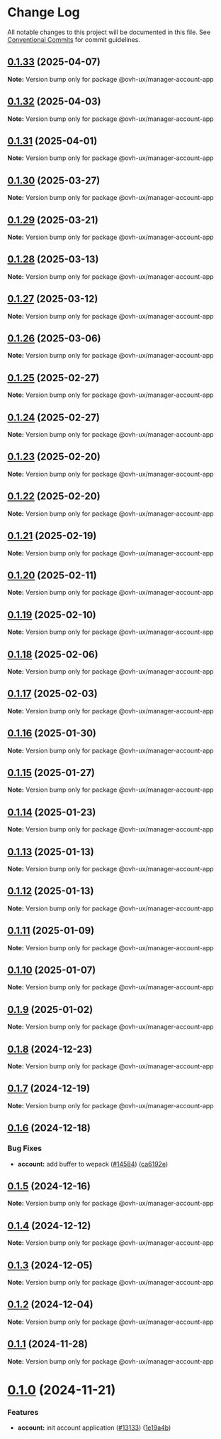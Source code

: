 # Change Log

All notable changes to this project will be documented in this file.
See [Conventional Commits](https://conventionalcommits.org) for commit guidelines.

## [0.1.33](https://github.com/ovh/manager/compare/@ovh-ux/manager-account-app@0.1.32...@ovh-ux/manager-account-app@0.1.33) (2025-04-07)

**Note:** Version bump only for package @ovh-ux/manager-account-app





## [0.1.32](https://github.com/ovh/manager/compare/@ovh-ux/manager-account-app@0.1.31...@ovh-ux/manager-account-app@0.1.32) (2025-04-03)

**Note:** Version bump only for package @ovh-ux/manager-account-app





## [0.1.31](https://github.com/ovh/manager/compare/@ovh-ux/manager-account-app@0.1.30...@ovh-ux/manager-account-app@0.1.31) (2025-04-01)

**Note:** Version bump only for package @ovh-ux/manager-account-app





## [0.1.30](https://github.com/ovh/manager/compare/@ovh-ux/manager-account-app@0.1.29...@ovh-ux/manager-account-app@0.1.30) (2025-03-27)

**Note:** Version bump only for package @ovh-ux/manager-account-app





## [0.1.29](https://github.com/ovh/manager/compare/@ovh-ux/manager-account-app@0.1.28...@ovh-ux/manager-account-app@0.1.29) (2025-03-21)

**Note:** Version bump only for package @ovh-ux/manager-account-app





## [0.1.28](https://github.com/ovh/manager/compare/@ovh-ux/manager-account-app@0.1.27...@ovh-ux/manager-account-app@0.1.28) (2025-03-13)

**Note:** Version bump only for package @ovh-ux/manager-account-app





## [0.1.27](https://github.com/ovh/manager/compare/@ovh-ux/manager-account-app@0.1.26...@ovh-ux/manager-account-app@0.1.27) (2025-03-12)

**Note:** Version bump only for package @ovh-ux/manager-account-app





## [0.1.26](https://github.com/ovh/manager/compare/@ovh-ux/manager-account-app@0.1.25...@ovh-ux/manager-account-app@0.1.26) (2025-03-06)

**Note:** Version bump only for package @ovh-ux/manager-account-app





## [0.1.25](https://github.com/ovh/manager/compare/@ovh-ux/manager-account-app@0.1.24...@ovh-ux/manager-account-app@0.1.25) (2025-02-27)

**Note:** Version bump only for package @ovh-ux/manager-account-app





## [0.1.24](https://github.com/ovh/manager/compare/@ovh-ux/manager-account-app@0.1.23...@ovh-ux/manager-account-app@0.1.24) (2025-02-27)

**Note:** Version bump only for package @ovh-ux/manager-account-app





## [0.1.23](https://github.com/ovh/manager/compare/@ovh-ux/manager-account-app@0.1.22...@ovh-ux/manager-account-app@0.1.23) (2025-02-20)

**Note:** Version bump only for package @ovh-ux/manager-account-app





## [0.1.22](https://github.com/ovh/manager/compare/@ovh-ux/manager-account-app@0.1.21...@ovh-ux/manager-account-app@0.1.22) (2025-02-20)

**Note:** Version bump only for package @ovh-ux/manager-account-app





## [0.1.21](https://github.com/ovh/manager/compare/@ovh-ux/manager-account-app@0.1.20...@ovh-ux/manager-account-app@0.1.21) (2025-02-19)

**Note:** Version bump only for package @ovh-ux/manager-account-app





## [0.1.20](https://github.com/ovh/manager/compare/@ovh-ux/manager-account-app@0.1.19...@ovh-ux/manager-account-app@0.1.20) (2025-02-11)

**Note:** Version bump only for package @ovh-ux/manager-account-app





## [0.1.19](https://github.com/ovh/manager/compare/@ovh-ux/manager-account-app@0.1.18...@ovh-ux/manager-account-app@0.1.19) (2025-02-10)

**Note:** Version bump only for package @ovh-ux/manager-account-app





## [0.1.18](https://github.com/ovh/manager/compare/@ovh-ux/manager-account-app@0.1.17...@ovh-ux/manager-account-app@0.1.18) (2025-02-06)

**Note:** Version bump only for package @ovh-ux/manager-account-app





## [0.1.17](https://github.com/ovh/manager/compare/@ovh-ux/manager-account-app@0.1.16...@ovh-ux/manager-account-app@0.1.17) (2025-02-03)

**Note:** Version bump only for package @ovh-ux/manager-account-app





## [0.1.16](https://github.com/ovh/manager/compare/@ovh-ux/manager-account-app@0.1.15...@ovh-ux/manager-account-app@0.1.16) (2025-01-30)

**Note:** Version bump only for package @ovh-ux/manager-account-app





## [0.1.15](https://github.com/ovh/manager/compare/@ovh-ux/manager-account-app@0.1.14...@ovh-ux/manager-account-app@0.1.15) (2025-01-27)

**Note:** Version bump only for package @ovh-ux/manager-account-app





## [0.1.14](https://github.com/ovh/manager/compare/@ovh-ux/manager-account-app@0.1.13...@ovh-ux/manager-account-app@0.1.14) (2025-01-23)

**Note:** Version bump only for package @ovh-ux/manager-account-app





## [0.1.13](https://github.com/ovh/manager/compare/@ovh-ux/manager-account-app@0.1.12...@ovh-ux/manager-account-app@0.1.13) (2025-01-13)

**Note:** Version bump only for package @ovh-ux/manager-account-app





## [0.1.12](https://github.com/ovh/manager/compare/@ovh-ux/manager-account-app@0.1.11...@ovh-ux/manager-account-app@0.1.12) (2025-01-13)

**Note:** Version bump only for package @ovh-ux/manager-account-app





## [0.1.11](https://github.com/ovh/manager/compare/@ovh-ux/manager-account-app@0.1.10...@ovh-ux/manager-account-app@0.1.11) (2025-01-09)

**Note:** Version bump only for package @ovh-ux/manager-account-app





## [0.1.10](https://github.com/ovh/manager/compare/@ovh-ux/manager-account-app@0.1.9...@ovh-ux/manager-account-app@0.1.10) (2025-01-07)

**Note:** Version bump only for package @ovh-ux/manager-account-app





## [0.1.9](https://github.com/ovh/manager/compare/@ovh-ux/manager-account-app@0.1.8...@ovh-ux/manager-account-app@0.1.9) (2025-01-02)

**Note:** Version bump only for package @ovh-ux/manager-account-app





## [0.1.8](https://github.com/ovh/manager/compare/@ovh-ux/manager-account-app@0.1.7...@ovh-ux/manager-account-app@0.1.8) (2024-12-23)

**Note:** Version bump only for package @ovh-ux/manager-account-app





## [0.1.7](https://github.com/ovh/manager/compare/@ovh-ux/manager-account-app@0.1.6...@ovh-ux/manager-account-app@0.1.7) (2024-12-19)

**Note:** Version bump only for package @ovh-ux/manager-account-app





## [0.1.6](https://github.com/ovh/manager/compare/@ovh-ux/manager-account-app@0.1.5...@ovh-ux/manager-account-app@0.1.6) (2024-12-18)


### Bug Fixes

* **account:** add buffer to wepack ([#14584](https://github.com/ovh/manager/issues/14584)) ([ca6192e](https://github.com/ovh/manager/commit/ca6192e1bdf48e71f004a0576966d2c3dfb42ab8))





## [0.1.5](https://github.com/ovh/manager/compare/@ovh-ux/manager-account-app@0.1.4...@ovh-ux/manager-account-app@0.1.5) (2024-12-16)

**Note:** Version bump only for package @ovh-ux/manager-account-app





## [0.1.4](https://github.com/ovh/manager/compare/@ovh-ux/manager-account-app@0.1.3...@ovh-ux/manager-account-app@0.1.4) (2024-12-12)

**Note:** Version bump only for package @ovh-ux/manager-account-app





## [0.1.3](https://github.com/ovh/manager/compare/@ovh-ux/manager-account-app@0.1.2...@ovh-ux/manager-account-app@0.1.3) (2024-12-05)

**Note:** Version bump only for package @ovh-ux/manager-account-app





## [0.1.2](https://github.com/ovh/manager/compare/@ovh-ux/manager-account-app@0.1.1...@ovh-ux/manager-account-app@0.1.2) (2024-12-04)

**Note:** Version bump only for package @ovh-ux/manager-account-app





## [0.1.1](https://github.com/ovh/manager/compare/@ovh-ux/manager-account-app@0.1.0...@ovh-ux/manager-account-app@0.1.1) (2024-11-28)

**Note:** Version bump only for package @ovh-ux/manager-account-app





# [0.1.0](https://github.com/ovh/manager/compare/@ovh-ux/manager-account-app@0.0.0...@ovh-ux/manager-account-app@0.1.0) (2024-11-21)


### Features

* **account:** init account application ([#13133](https://github.com/ovh/manager/issues/13133)) ([1e19a4b](https://github.com/ovh/manager/commit/1e19a4b8a88b030b4821746fa03324ae765f37cf))
